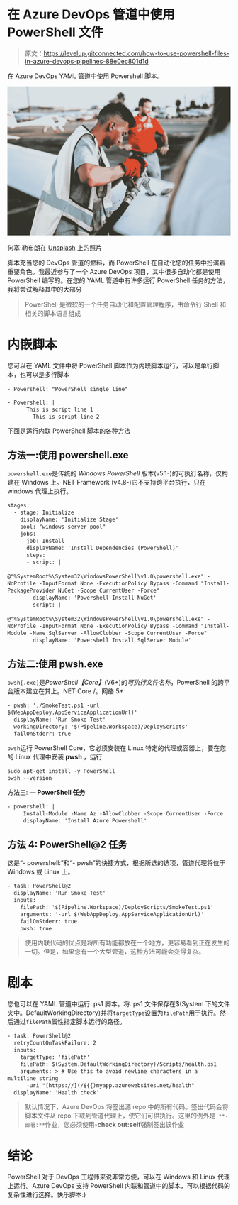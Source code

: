 # 在 Azure DevOps 管道中使用 PowerShell 文件

> 原文：<https://levelup.gitconnected.com/how-to-use-powershell-files-in-azure-devops-pipelines-88e0ec801d1d>

在 Azure DevOps YAML 管道中使用 Powershell 脚本。

![](img/aa23e3f5a8f4d7ef0d73e992353a1ab7.png)

何塞·勒布朗在 [Unsplash](https://unsplash.com/s/photos/jet-fuel?utm_source=unsplash&utm_medium=referral&utm_content=creditCopyText) 上的照片

脚本充当您的 DevOps 管道的燃料，而 PowerShell 在自动化您的任务中扮演着重要角色。我最近参与了一个 Azure DevOps 项目，其中很多自动化都是使用 PowerShell 编写的。在您的 YAML 管道中有许多运行 PowerShell 任务的方法，我将尝试解释其中的大部分

> PowerShell 是微软的一个任务自动化和配置管理程序，由命令行 Shell 和相关的脚本语言组成

# 内嵌脚本

您可以在 YAML 文件中将 PowerShell 脚本作为内联脚本运行，可以是单行脚本，也可以是多行脚本

`- Powershell: "PowerShell single line"`

```
- Powershell: |
      This is script line 1
        This is script line 2
```

下面是运行内联 PowerShell 脚本的各种方法

## **方法一:使用 powershell.exe**

`powershell.exe`是传统的 *Windows PowerShell* 版本(v5.1-)的可执行名称，仅构建在 Windows 上。NET Framework (v4.8-)它不支持跨平台执行，只在 windows 代理上执行。

```
stages:
  - stage: Initialize
    displayName: 'Initialize Stage'
    pool: "windows-server-pool"
    jobs:
    - job: Install
      displayName: 'Install Dependencies (PowerShell)'  
      steps:
      - script: |
         @"%SystemRoot%\System32\WindowsPowerShell\v1.0\powershell.exe" -NoProfile -InputFormat None -ExecutionPolicy Bypass -Command "Install-PackageProvider NuGet -Scope CurrentUser -Force"
        displayName: 'Powershell Install NuGet'
      - script: |
            @"%SystemRoot%\System32\WindowsPowerShell\v1.0\powershell.exe" -NoProfile -InputFormat None -ExecutionPolicy Bypass -Command "Install-Module -Name SqlServer -AllowClobber -Scope CurrentUser -Force"
        displayName: 'Powershell Install SqlServer Module'
```

## **方法二:使用 pwsh.exe**

`pwsh[.exe]`是*PowerShell【Core】*(V6+)的*可执行文件名称*，PowerShell 的跨平台版本建立在其上。NET Core /。网络 5+

```
- pwsh: './SmokeTest.ps1 -url $(WebAppDeploy.AppServiceApplicationUrl)'
  displayName: 'Run Smoke Test'
  workingDirectory: '$(Pipeline.Workspace)/DeployScripts'
  failOnStderr: true
```

`pwsh`运行 PowerShell Core，它必须安装在 Linux 特定的代理或容器上，要在您的 Linux 代理中安装 **pwsh** ，运行

```
sudo apt-get install -y PowerShell
pwsh --version
```

方法三: **— PowerShell 任务**

```
- powershell: |
     Install-Module -Name Az -AllowClobber -Scope CurrentUser -Force
     displayName: 'Install Azure Powershell'
```

## 方法 4: PowerShell@2 任务

这是“- powershell:”和“- pwsh”的快捷方式，根据所选的选项，管道代理将位于 Windows 或 Linux 上。

```
- task: PowerShell@2
  displayName: 'Run Smoke Test'
  inputs:
    filePath: '$(Pipeline.Workspace)/DeployScripts/SmokeTest.ps1'
    arguments: '-url $(WebAppDeploy.AppServiceApplicationUrl)'
    failOnStderr: true
    pwsh: true
```

> 使用内联代码的优点是将所有功能都放在一个地方，更容易看到正在发生的一切。但是，如果您有一个大型管道，这种方法可能会变得复杂。

# 剧本

您也可以在 YAML 管道中运行. ps1 脚本。将. ps1 文件保存在$(System 下的文件夹中。DefaultWorkingDirectory)并将`targetType`设置为`filePath`用于执行。然后通过`filePath`属性指定脚本运行的路径。

```
- task: PowerShell@2
  retryCountOnTaskFailure: 2
  inputs:
    targetType: 'filePath'
    filePath: $(System.DefaultWorkingDirectory)/Scripts/health.ps1
    arguments: > # Use this to avoid newline characters in a  multiline string
      -uri "[https://](/${{)myapp.azurewebsites.net/health"
  displayName: 'Health check'
```

> 默认情况下，Azure DevOps 将签出源 repo 中的所有代码。签出代码会将脚本文件从 repo 下载到管道代理上，使它们可供执行。这里的例外是` **-部署:**`作业，您必须使用-**check out:self**强制签出该作业

# 结论

PowerShell 对于 DevOps 工程师来说非常方便，可以在 Windows 和 Linux 代理上运行。Azure DevOps 支持 PowerShell 内联和管道中的脚本，可以根据代码的复杂性进行选择。快乐脚本:)
